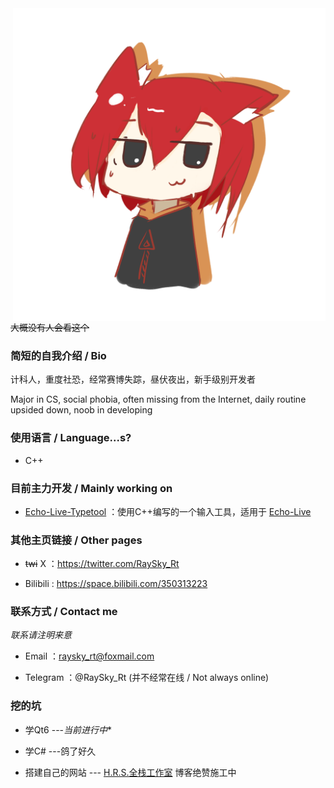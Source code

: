 <img align="right" src="raysky.png" width="500px" alt="raysky" title="raysky" />

~~大概没有人会看这个~~

### 简短的自我介绍 / Bio

计科人，重度社恐，经常赛博失踪，昼伏夜出，新手级别开发者

Major in CS, social phobia, often missing from the Internet, daily routine upsided down, noob in developing

### 使用语言 / Language...s?

- C++

### 目前主力开发 / Mainly working on

- [Echo-Live-Typetool](https://github.com/RaySky-Rt/Echo-Live-Typetool) ：使用C++编写的一个输入工具，适用于 [Echo-Live](https://github.com/sheep-realms/Echo-Live)

### 其他主页链接 / Other pages

- ~~twi~~ X ：https://twitter.com/RaySky_Rt

- Bilibili : https://space.bilibili.com/350313223

### 联系方式 / Contact me

*联系请注明来意*

- Email ：raysky_rt@foxmail.com

- Telegram ：@RaySky_Rt (并不经常在线 / Not always online)

### 挖的坑

- 学Qt6 ---*当前进行中**

- 学C# ---鸽了好久

- 搭建自己的网站 --- [H.R.S.全栈工作室](www.hrs-powered.site) 博客绝赞施工中


